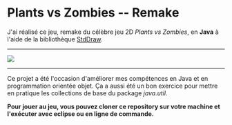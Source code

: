  # Plants vs Zombies -- Remake

J'ai réalisé ce jeu, remake du célèbre jeu 2D *Plants vs Zombies*, en **Java** à l'aide de la bibliothèque [StdDraw](https://introcs.cs.princeton.edu/java/stdlib/javadoc/StdDraw.html).

--------------------------

![](https://webcomet.fr/plants_vs_zombies_remake/Screenshot_plants_vs_zombies_remake.png)


--------------------------

Ce projet a été l'occasion d'améliorer mes compétences en Java et en programmation orientée objet. Ça a aussi été un bon exercice pour mettre en pratique les collections de base du package *java.util*.

**Pour jouer au jeu, vous pouvez cloner ce repository sur votre machine et l'exécuter avec eclipse ou en ligne de commande.**